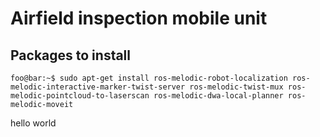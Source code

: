 # Airfield inspection mobile unit

## Packages to install
```
foo@bar:~$ sudo apt-get install ros-melodic-robot-localization ros-melodic-interactive-marker-twist-server ros-melodic-twist-mux ros-melodic-pointcloud-to-laserscan ros-melodic-dwa-local-planner ros-melodic-moveit
```

hello world
